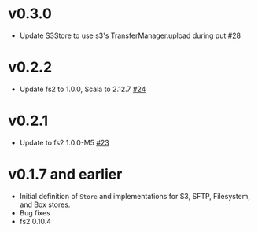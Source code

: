 v0.3.0
======
* Update S3Store to use s3's TransferManager.upload during put [#28](https://github.com/lendup/fs2-blobstore/pull/28)

v0.2.2
======
* Update fs2 to 1.0.0, Scala to 2.12.7 [#24](https://github.com/lendup/fs2-blobstore/pull/24)


v0.2.1
======
* Update to fs2 1.0.0-M5 [#23](https://github.com/lendup/fs2-blobstore/pull/23)


v0.1.7 and earlier
==================

* Initial definition of `Store` and implementations for S3, SFTP, Filesystem, and Box stores.
* Bug fixes
* fs2 0.10.4
